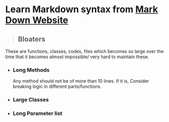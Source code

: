 Learn Markdown syntax from [Mark Down Website](https://www.markdownguide.org/basic-syntax/)
==
> ## Bloaters ## 
These are functions, classes, codes, files which becomes so large over the time that it becomes almost impossible/ very hard to maintain these.

* ### Long Methods ### 
  Any method should not be of more than 10 lines. If it is, Consider breaking logic in different parts/functions.
* ### Large Classes ### 
* ### Long Parameter list ### 


